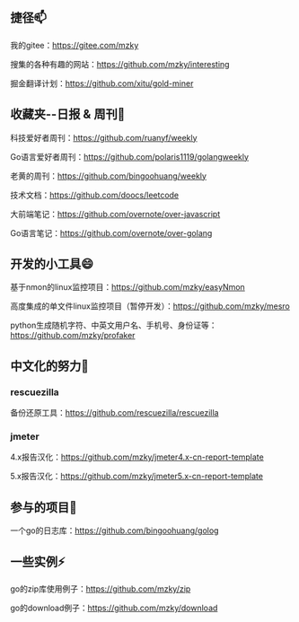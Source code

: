 ## 捷径📫

我的gitee：https://gitee.com/mzky

搜集的各种有趣的网站：https://github.com/mzky/interesting

掘金翻译计划：https://github.com/xitu/gold-miner

## 收藏夹--日报 & 周刊👋

科技爱好者周刊：https://github.com/ruanyf/weekly

Go语言爱好者周刊：https://github.com/polaris1119/golangweekly

老黄的周刊：https://github.com/bingoohuang/weekly

技术文档：https://github.com/doocs/leetcode

大前端笔记：https://github.com/overnote/over-javascript

Go语言笔记：https://github.com/overnote/over-golang


## 开发的小工具😄

基于nmon的linux监控项目：https://github.com/mzky/easyNmon

高度集成的单文件linux监控项目（暂停开发）：https://github.com/mzky/mesro

python生成随机字符、中英文用户名、手机号、身份证等：https://github.com/mzky/profaker


## 中文化的努力🌱

### rescuezilla

备份还原工具：https://github.com/rescuezilla/rescuezilla


### jmeter

4.x报告汉化：https://github.com/mzky/jmeter4.x-cn-report-template

5.x报告汉化：https://github.com/mzky/jmeter5.x-cn-report-template


## 参与的项目👯

一个go的日志库：https://github.com/bingoohuang/golog


## 一些实例⚡

go的zip库使用例子：https://github.com/mzky/zip

go的download例子：https://github.com/mzky/download



